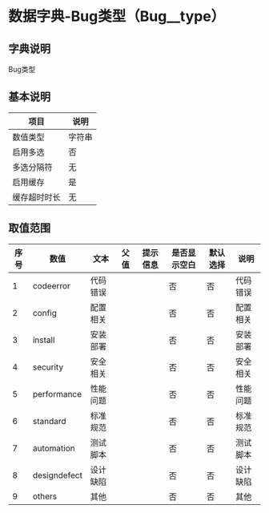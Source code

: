 # 数据字典-Bug类型（Bug__type）
## 字典说明
Bug类型

## 基本说明
| 项目 | 说明 |
| ---- | ---- |
| 数值类型 | 字符串 |
| 启用多选 | 否 |
| 多选分隔符 | 无 |
| 启用缓存 | 是 |
| 缓存超时时长 | 无 |

## 取值范围
| 序号 | 数值 | 文本 | 父值 | 提示信息 | 是否显示空白 | 默认选择 | 说明 |
| ---- | ---- | ---- | ---- | ---- | ---- | ---- | ---- |
| 1 | codeerror | 代码错误 |  |  | 否 | 否 | 代码错误 |
| 2 | config | 配置相关 |  |  | 否 | 否 | 配置相关 |
| 3 | install | 安装部署 |  |  | 否 | 否 | 安装部署 |
| 4 | security | 安全相关 |  |  | 否 | 否 | 安全相关 |
| 5 | performance | 性能问题 |  |  | 否 | 否 | 性能问题 |
| 6 | standard | 标准规范 |  |  | 否 | 否 | 标准规范 |
| 7 | automation | 测试脚本 |  |  | 否 | 否 | 测试脚本 |
| 8 | designdefect | 设计缺陷 |  |  | 否 | 否 | 设计缺陷 |
| 9 | others | 其他 |  |  | 否 | 否 | 其他 |

